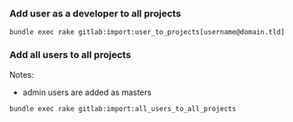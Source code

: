 ### Add user as a developer to all projects

```
bundle exec rake gitlab:import:user_to_projects[username@domain.tld]
```


### Add all users to all projects

Notes:

* admin users are added as masters

```
bundle exec rake gitlab:import:all_users_to_all_projects
```
